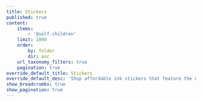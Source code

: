```yaml
---
title: Stickers
published: true
content:
    items:
        - '@self.children'
    limit: 1000
    order:
        by: folder
        dir: asc
    url_taxonomy_filters: true
    pagination: true
override_default_title: Stickers
override_default_desc: 'Shop affordable ink stickers that feature the original drawings of Alice Magolo.'
show_breadcrumbs: true
show_pagination: true
---
```


